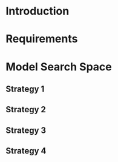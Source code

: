 # Introduction

# Requirements

# Model Search Space
## Strategy 1

## Strategy 2

## Strategy 3

## Strategy 4

